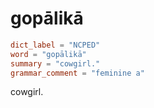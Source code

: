# gopālikā

``` toml
dict_label = "NCPED"
word = "gopālikā"
summary = "cowgirl."
grammar_comment = "feminine a"
```

cowgirl.

